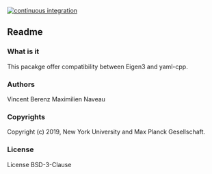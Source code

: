 [![continuous integration](https://raw.githubusercontent.com/MPI-IS-BambooAgent/sw_badges/master/badges/plans/corerobotics/tag.svg?sanitize=true)](url)

Readme
------

### What is it

This pacakge offer compatibility between Eigen3 and yaml-cpp.

### Authors

Vincent Berenz
Maximilien Naveau

### Copyrights

Copyright (c) 2019, New York University and Max Planck Gesellschaft.

### License

License BSD-3-Clause
